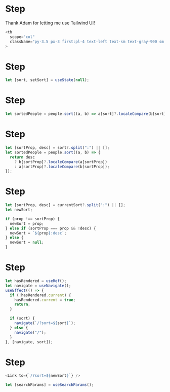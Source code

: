 # Step

Thank Adam for letting me use Tailwind UI!

```js
<th
  scope="col"
  className="py-3.5 px-3 first:pl-4 text-left text-sm text-gray-900 sm:first:pl-6 last:pr-4 sm:last:pr-6"
>
```

# Step

```js
let [sort, setSort] = useState(null);
```

# Step

```js
let sortedPeople = people.sort((a, b) => a[sort]?.localeCompare(b[sort]));
```

# Step

```js
let [sortProp, desc] = sort?.split(":") || [];
let sortedPeople = people.sort((a, b) => {
  return desc
    ? b[sortProp]?.localeCompare(a[sortProp])
    : a[sortProp]?.localeCompare(b[sortProp]);
});
```

# Step

```js
let [sortProp, desc] = currentSort?.split(":") || [];
let newSort;

if (prop !== sortProp) {
  newSort = prop;
} else if (sortProp === prop && !desc) {
  newSort = `${prop}:desc`;
} else {
  newSort = null;
}
```

# Step

```js
let hasRendered = useRef();
let navigate = useNavigate();
useEffect(() => {
  if (!hasRendered.current) {
    hasRendered.current = true;
    return;
  }

  if (sort) {
    navigate(`/?sort=${sort}`);
  } else {
    navigate("/");
  }
}, [navigate, sort]);
```

# Step

```js
<Link to={`/?sort=${newSort}`} />
```

```js
let [searchParams] = useSearchParams();
```
